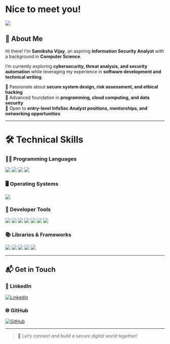 # Nice to meet you! 

 <img align="center" src="https://i.pinimg.com/736x/f5/92/e3/f592e3bc7ce5554d628a60274e0ad460.jpg">

## 👋 About Me  
Hi there! I'm **Samiksha Vijay**, an aspiring **Information Security Analyst** with a background in **Computer Science**.  

I’m currently exploring **cybersecurity, threat analysis, and security automation** while leveraging my experience in **software development and technical writing**.  

🔹 Passionate about **secure system design, risk assessment, and ethical hacking**  
🔹 Advanced foundation in **programming, cloud computing, and data security**  
🔹 Open to **entry-level InfoSec Analyst positions, mentorships, and networking opportunities**  

---
# 🛠️ Technical Skills  

### **👨‍💻 Programming Languages**  
<p align="left">
  <img src="https://skillicons.dev/icons?i=java,python,c,cpp,sql,javascript,html,css" />
  <img src="https://img.shields.io/badge/R-276DC3?style=for-the-badge&logo=r&logoColor=white" />
  <img src="https://img.shields.io/badge/OCaml-EC6813?style=for-the-badge&logo=ocaml&logoColor=white" />
  <img src="https://img.shields.io/badge/Intel%20x86--64%20Assembly-525252?style=for-the-badge" />
</p>

### **🖥️ Operating Systems**  
<p align="left">
  <img src="https://skillicons.dev/icons?i=windows,linux" />
</p>

### **🔧 Developer Tools**  
<p align="left">
  <img src="https://skillicons.dev/icons?i=git,docker,gcp,vscode" />
  <img src="https://img.shields.io/badge/Visual%20Studio-5C2D91?style=for-the-badge&logo=visualstudio&logoColor=white" />
  <img src="https://img.shields.io/badge/MySQL%20Workbench-4479A1?style=for-the-badge&logo=mysql&logoColor=white" />
  <img src="https://img.shields.io/badge/IntelliJ-000000?style=for-the-badge&logo=intellijidea&logoColor=white" />
  <img src="https://skillicons.dev/icons?i=eclipse" />
  <img src="https://img.shields.io/badge/GDB-000000?style=for-the-badge" />
  <img src="https://img.shields.io/badge/Man%20Pages-525252?style=for-the-badge" />
</p>

### **📚 Libraries & Frameworks**  
<p align="left">
  <img src="https://img.shields.io/badge/Pandas-150458?style=for-the-badge&logo=pandas&logoColor=white" />
  <img src="https://img.shields.io/badge/NumPy-013243?style=for-the-badge&logo=numpy&logoColor=white" />
  <img src="https://img.shields.io/badge/Matplotlib-11557C?style=for-the-badge" />
  <img src="https://img.shields.io/badge/scikit--learn-F7931E?style=for-the-badge&logo=scikit-learn&logoColor=white" />
  <img src="https://img.shields.io/badge/Google%20Test-4285F4?style=for-the-badge&logo=google&logoColor=white" />
</p>


---

## 📬 Get in Touch  
### 🔗 LinkedIn  
[![LinkedIn](https://img.shields.io/badge/linkedin-%230077B5.svg?style=for-the-badge&logo=linkedin&logoColor=white)](https://linkedin.com/in/thesamiksha)  

### 🌐 GitHub  
[![GitHub](https://img.shields.io/badge/GitHub-%23121011.svg?style=for-the-badge&logo=github&logoColor=white)](https://github.com/ItsSamikshaVijay)  

---

> 📌 *Let’s connect and build a secure digital world together!*  



